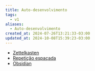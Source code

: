 ```yaml
---
title: Auto-desenvolvimento
tags:
  - v1
aliases:
  - Auto-desenvolvimento
created_at: 2024-07-26T13:21:33-03:00
updated_at: 2024-10-08T15:39:23-03:00
---
```


- [Zettelkasten](../atomos/2024/07/12/Zettelkasten.md)
- [Repetição espaçada](../atomos/2024/07/08/Repeticao_espacada.md)
- [Obsidian](../entrada/2024/07/08/Obsidian.md)